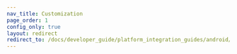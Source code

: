 ```yaml
---
nav_title: Customization
page_order: 1
config_only: true
layout: redirect
redirect_to: /docs/developer_guide/platform_integration_guides/android/content_cards/customization/custom_styling/
---
```

